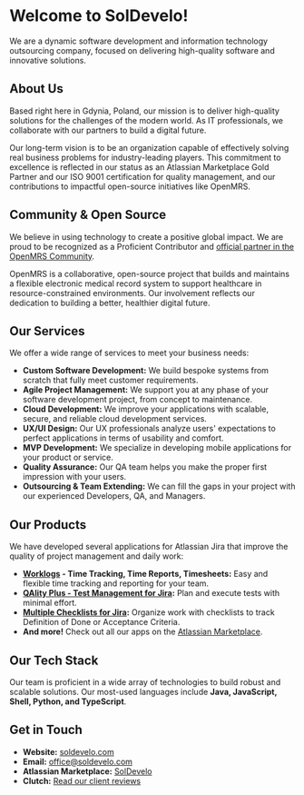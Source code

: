 # Welcome to SolDevelo!

We are a dynamic software development and information technology outsourcing company, focused on delivering high-quality software and innovative solutions.

## About Us

Based right here in Gdynia, Poland, our mission is to deliver high-quality solutions for the challenges of the modern world. As IT professionals, we collaborate with our partners to build a digital future.

Our long-term vision is to be an organization capable of effectively solving real business problems for industry-leading players. 
This commitment to excellence is reflected in our status as an Atlassian Marketplace Gold Partner and our ISO 9001 certification for quality management, and our contributions to impactful open-source initiatives like OpenMRS.

## Community & Open Source
We believe in using technology to create a positive global impact. We are proud to be recognized as a Proficient Contributor and [official partner in the OpenMRS Community](https://openmrs.org/who-we-are/openmrs-partners/).

OpenMRS is a collaborative, open-source project that builds and maintains a flexible electronic medical record system to support healthcare in resource-constrained environments. Our involvement reflects our dedication to building a better, healthier digital future.

## Our Services

We offer a wide range of services to meet your business needs:

* **Custom Software Development:** We build bespoke systems from scratch that fully meet customer requirements.
* **Agile Project Management:** We support you at any phase of your software development project, from concept to maintenance.
* **Cloud Development:** We improve your applications with scalable, secure, and reliable cloud development services.
* **UX/UI Design:** Our UX professionals analyze users' expectations to perfect applications in terms of usability and comfort.
* **MVP Development:** We specialize in developing mobile applications for your product or service.
* **Quality Assurance:** Our QA team helps you make the proper first impression with your users.
* **Outsourcing & Team Extending:** We can fill the gaps in your project with our experienced Developers, QA, and Managers.

## Our Products

We have developed several applications for Atlassian Jira that improve the quality of project management and daily work:

* **[Worklogs](https://soldevelo.com/products/time-reports-for-jira/) - Time Tracking, Time Reports, Timesheets:** Easy and flexible time tracking and reporting for your team.
* **[QAlity Plus - Test Management for Jira](https://soldevelo.com/products/test-management-for-jira/):** Plan and execute tests with minimal effort.
* **[Multiple Checklists for Jira](https://soldevelo.com/products/checklists-for-jira/):** Organize work with checklists to track Definition of Done or Acceptance Criteria.
* **And more!** Check out all our apps on the [Atlassian Marketplace](https://marketplace.atlassian.com/vendors/1215650/soldevelo).

## Our Tech Stack

Our team is proficient in a wide array of technologies to build robust and scalable solutions. Our most-used languages include **Java, JavaScript, Shell, Python, and TypeScript**.

## Get in Touch

* **Website:** [soldevelo.com](https://soldevelo.com/)
* **Email:** office@soldevelo.com
* **Atlassian Marketplace:** [SolDevelo](https://marketplace.atlassian.com/vendors/1215650/soldevelo)
* **Clutch:** [Read our client reviews](https://clutch.co/profile/soldevelo)

